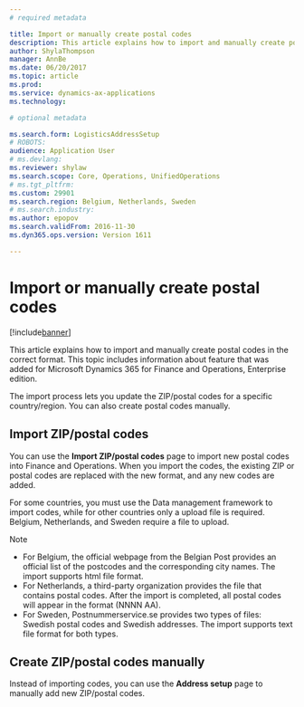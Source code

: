 ```yaml
---
# required metadata

title: Import or manually create postal codes
description: This article explains how to import and manually create postal codes in the correct format. This topic includes information about feature that was added for Microsoft Dynamics 365 for Finance and Operations, Enterprise edition. 
author: ShylaThompson
manager: AnnBe
ms.date: 06/20/2017
ms.topic: article
ms.prod: 
ms.service: dynamics-ax-applications
ms.technology: 

# optional metadata

ms.search.form: LogisticsAddressSetup
# ROBOTS: 
audience: Application User
# ms.devlang: 
ms.reviewer: shylaw
ms.search.scope: Core, Operations, UnifiedOperations
# ms.tgt_pltfrm: 
ms.custom: 29901
ms.search.region: Belgium, Netherlands, Sweden
# ms.search.industry: 
ms.author: epopov
ms.search.validFrom: 2016-11-30
ms.dyn365.ops.version: Version 1611

---
```


# Import or manually create postal codes

[!include[banner](../includes/banner.md)]


This article explains how to import and manually create postal codes in the correct format. This topic includes information about feature that was added for Microsoft Dynamics 365 for Finance and Operations, Enterprise edition. 

The import process lets you update the ZIP/postal codes for a specific country/region. You can also create postal codes manually.

## Import ZIP/postal codes
You can use the **Import ZIP/postal codes** page to import new postal codes into Finance and Operations. When you import the codes, the existing ZIP or postal codes are replaced with the new format, and any new codes are added.

For some countries, you must use the Data management framework to import codes, while for other countries only a upload file is required. Belgium, Netherlands, and Sweden require a file to upload.

> [!NOTE]
> -   For Belgium, the official webpage from the Belgian Post provides an official list of the postcodes and the corresponding city names. The import supports html file format.
> -   For Netherlands, a third-party organization provides the file that contains postal codes. After the import is completed, all postal codes will appear in the format (NNNN AA).
> -   For Sweden, Postnummerservice.se provides two types of files: Swedish postal codes and Swedish addresses. The import supports text file format for both types.


## Create ZIP/postal codes manually
Instead of importing codes, you can use the **Address setup** page to manually add new ZIP/postal codes.


